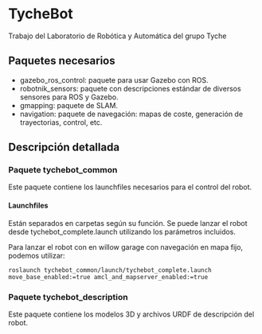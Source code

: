 # TycheBot
Trabajo del Laboratorio de Robótica y Automática del grupo Tyche

## Paquetes necesarios
- gazebo_ros_control: paquete para usar Gazebo con ROS.
- robotnik_sensors: paquete con descripciones estándar de diversos sensores para ROS y Gazebo.
- gmapping: paquete de SLAM.
- navigation: paquete de navegación: mapas de coste, generación de trayectorias, control, etc.

## Descripción detallada

### Paquete tychebot_common
Este paquete contiene los launchfiles necesarios para el control del robot.

#### Launchfiles
Están separados en carpetas según su función. Se puede lanzar el robot desde tychebot_complete.launch utilizando los parámetros incluidos.

Para lanzar el robot con en willow garage con navegación en mapa fijo, podemos utilizar:
```
roslaunch tychebot_common/launch/tychebot_complete.launch move_base_enabled:=true amcl_and_mapserver_enabled:=true
```

### Paquete tychebot_description
Este paquete contiene los modelos 3D y archivos URDF de descripción del robot.
